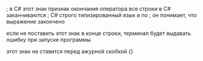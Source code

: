 ; в C# этот знак признак окончания оператора
все строки в С# заканчиваются ; 
С# строго типизированный язык и по ; он понимает, что выражение закончено

если не поставить этот знак в конце строки, терминал будет выдавать ошибку при запуске программы

этот знак не ставится перед ажурной скобкой {}